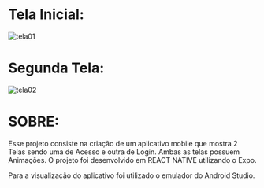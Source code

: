 # Tela Inicial:

![tela01](https://github.com/Pablo-Belusso/TELA-LOGIN-React-Native/assets/121649838/7e18878b-a870-4660-8870-ca4b971ba130)

# Segunda Tela:

![tela02](https://github.com/Pablo-Belusso/TELA-LOGIN-React-Native/assets/121649838/54071750-1a93-415e-87bd-92581c367a77)


# SOBRE:

Esse projeto consiste na criação de um aplicativo mobile que mostra 2 Telas sendo uma de Acesso e outra de Login. 
Ambas as telas possuem Animações. 
O projeto foi desenvolvido em REACT NATIVE utilizando o Expo.

Para a visualização do aplicativo foi utilizado o emulador do Android Studio.
